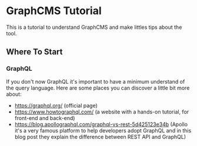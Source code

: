 # GraphCMS Tutorial
This is a tutorial to understand GraphCMS and make littles tips about the tool.

## Where To Start
### GraphQL
If you don't now GraphQL it's important to have a minimum understand of the query language. Here are some places you can discover a little bit more about:
- https://graphql.org/ (official page)
- https://www.howtographql.com/ (a website with a hands-on tutorial, for front-end and back-end)
- https://blog.apollographql.com/graphql-vs-rest-5d425123e34b (Apollo it's a very famous platform to help developers adopt GraphQL and in this blog post they explain the difference between REST API and GraphQL)